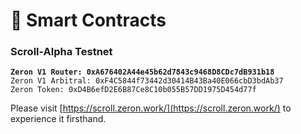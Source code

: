 # 📒 Smart Contracts

### Scroll-Alpha Testnet <a href="#aulit" id="aulit"></a>

<pre><code><strong>Zeron V1 Router: 0xA676402A44e45b62d7843c9468D8CDc7dB931b18
</strong>Zeron V1 Arbitral: 0xF4C5844f73442d30414B43Ba40E066cbD3bdAb37
Zeron Token: 0xD4B6efD2E6B87Ce8C10b055B57DD1975D454d77f
</code></pre>

Please visit [https://scroll.zeron.work/](https://scroll.zeron.work/) to experience it firsthand.
